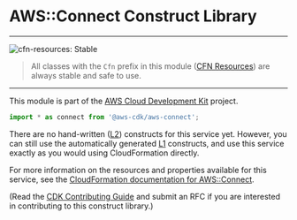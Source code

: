 # AWS::Connect Construct Library
<!--BEGIN STABILITY BANNER-->

---

![cfn-resources: Stable](https://img.shields.io/badge/cfn--resources-stable-success.svg?style=for-the-badge)

> All classes with the `Cfn` prefix in this module ([CFN Resources]) are always stable and safe to use.
>
> [CFN Resources]: https://docs.aws.amazon.com/cdk/latest/guide/constructs.html#constructs_lib

---

<!--END STABILITY BANNER-->

This module is part of the [AWS Cloud Development Kit](https://github.com/aws/aws-cdk) project.

```ts nofixture
import * as connect from '@aws-cdk/aws-connect';
```

<!--BEGIN CFNONLY DISCLAIMER-->

There are no hand-written ([L2](https://docs.aws.amazon.com/cdk/latest/guide/constructs.html#constructs_lib)) constructs for this service yet. 
However, you can still use the automatically generated [L1](https://docs.aws.amazon.com/cdk/latest/guide/constructs.html#constructs_l1_using) constructs, and use this service exactly as you would using CloudFormation directly.

For more information on the resources and properties available for this service, see the [CloudFormation documentation for AWS::Connect](https://docs.aws.amazon.com/AWSCloudFormation/latest/UserGuide/AWS_Connect.html).

(Read the [CDK Contributing Guide](https://github.com/aws/aws-cdk/blob/master/CONTRIBUTING.md) and submit an RFC if you are interested in contributing to this construct library.)

<!--END CFNONLY DISCLAIMER-->
